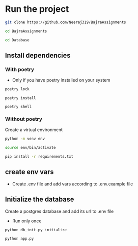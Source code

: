 # Run the project 

```bash
git clone https://github.com/Neeraj319/BajraAssignments
```

```bash
cd BajraAssignments
```
```bash
cd Database
```

## Install dependencies 

### With poetry 
- Only if you have poetry installed on your system 

```bash
poetry lock 
```

```
poetry install 
```

```
poetry shell
```

### Without poetry 
Create a virtual environment

```bash
python -m venv env
```

```bash
source env/bin/activate
```
```bash
pip install -r requirements.txt
```
## create env vars
- Create .env file and add vars according to .env.example file
## Initialize the database 
Create a postgres database and add its url to .env file
- Run only once
```
python db_init.py initialize
```
```
python app.py
```

